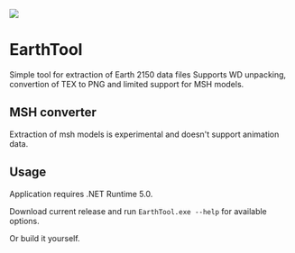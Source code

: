 ![](https://ci.appveyor.com/api/projects/status/github/Arkezar/EarthTool?svg=true)

# EarthTool
Simple tool for extraction of Earth 2150 data files
Supports WD unpacking, convertion of TEX to PNG and limited support for MSH models.

## MSH converter
Extraction of msh models is experimental and doesn't support animation data.

## Usage
Application requires .NET Runtime 5.0.

Download current release and run `EarthTool.exe --help` for available options.

Or build it yourself.